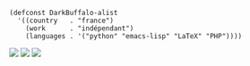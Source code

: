 
```emacs-lisp
(defconst DarkBuffalo-alist
  '((country   . "france")
    (work      . "indépendant")
    (languages . '("python" "emacs-lisp" "LaTeX" "PHP"))))
```

![](https://github-profile-summary-cards.vercel.app/api/cards/profile-details?username=DarkBuffalo&theme=default)
![](https://github-profile-summary-cards.vercel.app/api/cards/stats?username=DarkBuffalo&theme=default)
![](https://github-profile-summary-cards.vercel.app/api/cards/repos-per-language?username=DarkBuffalo&theme=default)
